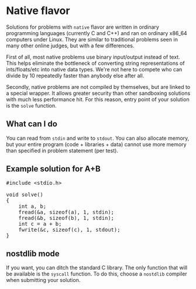 # Native flavor

Solutions for problems with `native` flavor
are written in ordinary programming languages
(currently C and C++) and ran on ordinary
x86_64 computers under Linux. They are similar
to traditional problems seen in many other online 
judges, but with a few differences.

First of all, most native problems use binary
input/output instead of text. This helps eliminate
the bottleneck of converting string representations
of ints/floats/etc into native data types.
We're not here to compete who can divide by 10 
repeatedly faster than anybody else after all.

Secondly, native problems are not compiled by
themselves, but are linked to a special wrapper.
It allows greater security than other sandboxing
solutions with much less performance hit.
For this reason, entry point of your solution
is the `solve` function.

## What can I do

You can read from `stdin` and write to `stdout`.
You can also allocate memory, but your entire program
(code + libraries + data) cannot use more memory
than specified in problem statement (per test).

## Example solution for A+B

<pre>
#include &lt;stdio.h&gt;

void solve()
{
    int a, b;
    fread(&a, sizeof(a), 1, stdin);
    fread(&b, sizeof(b), 1, stdin);
    int c = a + b;
    fwrite(&c, sizeof(c), 1, stdout);
}
</pre>

## nostdlib mode

If you want, you can ditch the standard C library.
The only function that will be available is the
`syscall` function. To do this, choose a `nostdlib`
compiler when submitting your solution.
